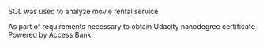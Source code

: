 SQL was used to analyze movie rental service

As part of requirements necessary to obtain Udacity nanodegree certificate
Powered by Access Bank
